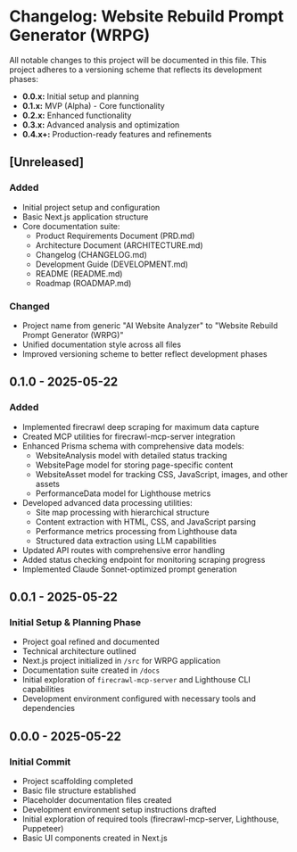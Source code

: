 # Changelog: Website Rebuild Prompt Generator (WRPG)

All notable changes to this project will be documented in this file. This project adheres to a versioning scheme that reflects its development phases:

- **0.0.x:** Initial setup and planning
- **0.1.x:** MVP (Alpha) - Core functionality
- **0.2.x:** Enhanced functionality
- **0.3.x:** Advanced analysis and optimization
- **0.4.x+:** Production-ready features and refinements

## [Unreleased]

### Added
- Initial project setup and configuration
- Basic Next.js application structure
- Core documentation suite:
  - Product Requirements Document (PRD.md)
  - Architecture Document (ARCHITECTURE.md)
  - Changelog (CHANGELOG.md)
  - Development Guide (DEVELOPMENT.md)
  - README (README.md)
  - Roadmap (ROADMAP.md)

### Changed
- Project name from generic "AI Website Analyzer" to "Website Rebuild Prompt Generator (WRPG)"
- Unified documentation style across all files
- Improved versioning scheme to better reflect development phases

## 0.1.0 - 2025-05-22

### Added
- Implemented firecrawl deep scraping for maximum data capture
- Created MCP utilities for firecrawl-mcp-server integration
- Enhanced Prisma schema with comprehensive data models:
  - WebsiteAnalysis model with detailed status tracking
  - WebsitePage model for storing page-specific content
  - WebsiteAsset model for tracking CSS, JavaScript, images, and other assets
  - PerformanceData model for Lighthouse metrics
- Developed advanced data processing utilities:
  - Site map processing with hierarchical structure
  - Content extraction with HTML, CSS, and JavaScript parsing
  - Performance metrics processing from Lighthouse data
  - Structured data extraction using LLM capabilities
- Updated API routes with comprehensive error handling
- Added status checking endpoint for monitoring scraping progress
- Implemented Claude Sonnet-optimized prompt generation

## 0.0.1 - 2025-05-22

### Initial Setup & Planning Phase
- Project goal refined and documented
- Technical architecture outlined
- Next.js project initialized in `/src` for WRPG application
- Documentation suite created in `/docs`
- Initial exploration of `firecrawl-mcp-server` and Lighthouse CLI capabilities
- Development environment configured with necessary tools and dependencies

## 0.0.0 - 2025-05-22

### Initial Commit
- Project scaffolding completed
- Basic file structure established
- Placeholder documentation files created
- Development environment setup instructions drafted
- Initial exploration of required tools (firecrawl-mcp-server, Lighthouse, Puppeteer)
- Basic UI components created in Next.js